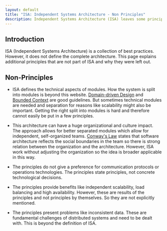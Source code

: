 ```yaml
---
layout: default
title: "ISA: Independent Systems Architecture - Non Principles"
description: Independent Systems Architecture (ISA) leaves some principles out - why?
---
```


## Introduction

ISA (Independent Systems Architecture) is a collection of best practices. However, it
does not define the complete architecture. This page explains
additional principles that are not part of ISA and why they were left out.

## Non-Principles

* ISA defines the technical aspects of modules. How the system is
  split into modules is beyond this
  website. [Domain-driven Design](https://en.wikipedia.org/wiki/Domain-driven_design)
  and
  [Bounded Context](https://en.wikipedia.org/wiki/Domain-driven_design#Bounded_context)
  are good guidelines. But sometimes technical modules are needed and
  separation for reasons like scalability might also be
  important. Getting the right split into modules is hard and
  therefore cannot easily be put in a few principles.

* This architecture can have a huge organizational and culture
  impact. The approach allows for better separated modules which allow
  for independent, self-organized
  teams. [Conway's Law](https://en.wikipedia.org/wiki/Conway%27s_law)
  states that software architecture reflects the social boundaries in
  the team so there is strong relation between the organization and
  the architecture. However, ISA work without adjusting the
  organization so the idea is broader applicable in this way.

* The principles do not give a preference for communication protocols or
  operations technologies. The principles state principles, not
  concrete technological decisions.
  
* The principles provide benefits like independent scalability, load
  balancing and high availability. However, these are results of the
  principles and not principles by themselves. So they are not
  explicitly mentioned.
  
* The principles present problems like inconsistent data. These are
   fundamental challenges of distributed systems and need to be dealt
   with. This is beyond the definition of ISA.
